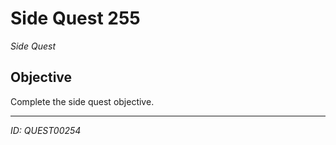 # Side Quest 255

*Side Quest*

## Objective
Complete the side quest objective.

---
*ID: QUEST00254*